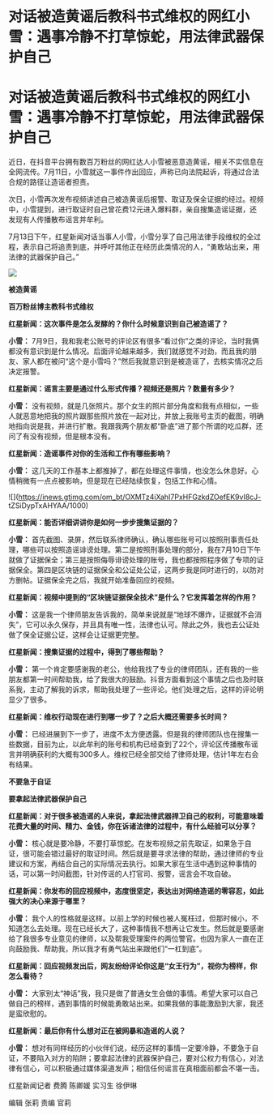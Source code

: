 # 对话被造黄谣后教科书式维权的网红小雪：遇事冷静不打草惊蛇，用法律武器保护自己

# 对话被造黄谣后教科书式维权的网红小雪：遇事冷静不打草惊蛇，用法律武器保护自己

近日，在抖音平台拥有数百万粉丝的网红达人小雪被恶意造黄谣，相关不实信息在全网流传。7月11日，小雪就这一事件作出回应，声称已向法院起诉，将通过合法合规的路径让造谣者担责。

次日，小雪再次发布视频讲述自己被造黄谣后报警、取证及保全证据的经过。视频中，小雪提到，进行取证时自己曾花费12元进入爆料群，亲自搜集造谣证据，还发现有人传播散布谣言并牟利。

7月13日下午，红星新闻对话当事人小雪，小雪分享了自己用法律手段维权的全过程，表示自己将追责到底，并呼吁其他正在经历此类情况的人，“勇敢站出来，用法律的武器保护自己。”

![](https://inews.gtimg.com/om_bt/OeWCwLLHRxWwxz50ERfvWAtWausrbnnuMTsDfdGGCbDXAAA/1000)

**被造黄谣**

**百万粉丝博主教科书式维权**

**红星新闻：这次事件是怎么发酵的？你什么时候意识到自己被造谣了？**

**小雪：**
7月9日，我和我老公账号的评论区有很多“看过你”之类的评论，当时我俩都没有意识到是什么情况。后面评论越来越多，我们就感觉不对劲，而且我的朋友、家人都在被问“这个是小雪吗？”然后我就意识到是被造谣了，去核实情况之后决定报警。

**红星新闻：谣言主要是通过什么形式传播？视频还是照片？数量有多少？**

**小雪：**
没有视频，就是几张照片。那个女生的照片部分角度和我有点相似，一些人就恶意地把我的照片跟那些照片放在一起对比，并放上我账号主页的截图，明确地指向说是我，并进行扩散。我跟我两个朋友都“卧底”进了那个所谓的吃瓜群，还问了有没有视频，但是根本没有。

**红星新闻：造谣事件对你的生活和工作有哪些影响？**

**小雪：** 这几天的工作基本上都推掉了，都在处理这件事情，也没怎么休息好。心情稍微有一点点被影响，但是现在已经陆续恢复，包括工作和心情。

![](https://inews.gtimg.com/om_bt/OXMTz4iXahI7PxHFGzkdZOefEK9vI8cJ-
tZSiDypTxAHYAA/1000)

**红星新闻：能否详细讲讲你是如何一步步搜集证据的？**

**小雪：**
首先截图、录屏，然后联系律师确认，确认哪些账号可以按照刑事责任处理，哪些可以按照造谣诽谤处理。第二是按照刑事处理的部分，我在7月10日下午就做了证据保全；第三是按照侮辱诽谤处理的账号，我也都按照程序做了专项的证据保全。第四是区块链的证据保全和公证处公证，这两步我是同时进行的，以防对方删帖。证据保全完之后，我就开始准备回应的视频。

**红星新闻：视频中提到的“区块链证据保全技术”是什么？它发挥着怎样的作用？**

**小雪：**
这是我一个律师朋友告诉我的，简单来说就是“地球不爆炸，证据就不会消失”，它可以永久保存，并且具有唯一性，法律也认可。除此之外，我也去公证处做了保全证据公证，这样会让证据更完整。

**红星新闻：搜集证据的过程中，得到了哪些帮助？**

**小雪：**
第一个肯定要感谢我的老公，他给我找了专业的律师团队，还有我的一些朋友都第一时间帮助我，给了我很大的鼓励。抖音方面看到这个事情之后也及时联系我，主动了解我的诉求，帮助我处理了一些评论。他们处理之后，这样的评论明显少了很多。

**红星新闻：维权行动现在进行到哪一步了？之后大概还需要多长时间？**

**小雪：**
已经进展到下一步了，进度不太方便透露。但是我的律师团队也在搜集一些数据，目前为止，以此牟利的账号和机构已经查到了22个，评论区传播散布谣言并明确获利的大概有300多人。维权已经全部交给了律师处理，估计1年左右会有结果。

**不要急于自证**

**要拿起法律武器保护自己**

**红星新闻：对于很多被造谣的人来说，拿起法律武器捍卫自己的权利，可能意味着花费大量的时间、精力、金钱，你在诉诸法律的过程中，有什么经验可以分享？**

**小雪：**
核心就是要冷静，不要打草惊蛇。在发布视频之前先取证，如果急于自证，很可能会错过最好的取证时间。然后就是要寻求法律的帮助，通过律师的专业建议和方案，再结合自己的实际情况去执行。如果大家在生活中遇到这种事情的话，可以第一时间截图，针对传谣的人打官司、报警，谣言会不攻自破。

**红星新闻：你发布的回应视频中，态度很坚定，表达出对网络造谣的零容忍，如此强大的决心来源于哪里？**

**小雪：**
我个人的性格就是这样。以前上学的时候也被人冤枉过，但那时候小，不知道怎么去处理。现在已经长大了，这种事情我不想再让它发生。然后就是要感谢给了我很多专业意见的律师，以及帮我受理案件的两位警官。也因为家人一直在正向鼓励我、帮助我，所以我才有勇气站出来跟他们“一杠到底”。

**红星新闻：回应视频发出后，网友纷纷评论你这是“女王行为”，视你为榜样，你怎么看待？**

**小雪：**
大家别太“神话”我，我只是做了普通女生会做的事情。希望大家可以自己做自己的榜样，遇到事情的时候能勇敢站出来。如果我做的事能激励到大家，我还是蛮欣慰的。

**红星新闻：最后你有什么想对正在被网暴和造谣的人说？**

**小雪：**
想对有同样经历的小伙伴们说，经历这样的事情一定要冷静，不要急于自证，不要陷入对方的陷阱；要拿起法律的武器保护自己，要对公权力有信心，对法律有信心，可以积极通过媒体渠道发声；相信任何谣言在真相面前都会不堪一击。

红星新闻记者 费腾 陈卿媛 实习生 徐伊琳

编辑 张莉 责编 官莉

